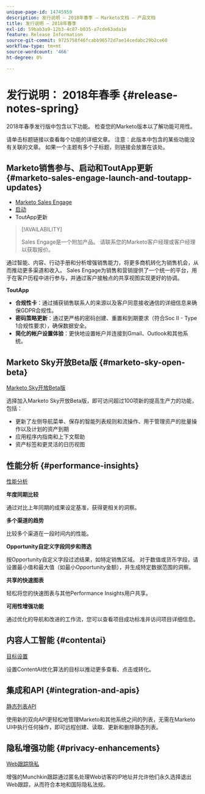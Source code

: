 ```yaml
---
unique-page-id: 14745959
description: 发行说明 — 2018年春季 — Marketo文档 — 产品文档
title: 发行说明 — 2018年春季
exl-id: 59bab3a9-12b3-4c87-b035-a7cde63ada1e
feature: Release Information
source-git-commit: 9725758f46fcabb96572d7ae14cedabc29b2ce60
workflow-type: tm+mt
source-wordcount: '466'
ht-degree: 0%

---
```


# 发行说明： 2018年春季 {#release-notes-spring}

2018年春季发行版中包含以下功能。 检查您的Marketo版本以了解功能可用性。

请单击标题链接以查看每个功能的详细文章。 注意：此版本中包含的某些功能没有关联的文章。 如果一个主题有多个子标题，则链接会放置在该处。

## Marketo销售参与、启动和ToutApp更新 {#marketo-sales-engage-launch-and-toutapp-updates}

* [Marketo Sales Engage](/help/marketo/product-docs/marketo-sales-connect/getting-started/sales-connect-overview.md)
* [启动](/help/marketo/product-docs/marketo-sales-connect/getting-started/sales-connect-overview.md)
* ToutApp更新

>[!AVAILABILITY]
>
>Sales Engage是一个附加产品。 请联系您的Marketo客户经理或客户经理以获取报价。

通过智能、内容、行动手册和分析增强销售能力，将更多商机转化为销售机会，从而推动更多渠道和收入。 Sales Engage为销售和营销提供了一个统一的平台，用于在客户历程中进行参与，并通过客户接触点的共享视图实现更好的协调。

**ToutApp**

* **合规性卡**：通过捕获销售联系人的来源以及客户同意接收通信的详细信息来确保GDPR合规性。
* **密码策略更新**：通过更严格的密码创建、重置和到期要求（符合Soc II - Type 1合规性要求），确保数据安全。
* **简化的帐户设置体验**：更快地设置帐户并连接到Gmail、Outlook和其他系统。

## Marketo Sky开放Beta版 {#marketo-sky-open-beta}

[Marketo Sky开放Beta版](https://help.marketo.com/)

选择加入Marketo Sky开放Beta版，即可访问超过100项新的提高生产力的功能，包括：

* 更新了左侧导航菜单、保存的智能列表规则和流操作、用于管理资产的批量操作以及计划的资产到期
* 应用程序内指南和上下文帮助
* 资产标签和更灵活的日历视图

## 性能分析 {#performance-insights}

[性能分析](/help/marketo/product-docs/reporting/performance-insights/performance-insights-overview.md)

**年度同期比较**

通过对比上年同期的成果设定基准，获得更相关的洞察。

**多个渠道的趋势**

比较多个渠道在一段时间内的性能。

**Opportunity自定义字段同步和筛选**

按Opportunity自定义字段过滤结果，如特定销售区域。 对于数值或货币字段，请设置最小值和最大值（如最小Opportunity金额），并生成特定数据范围的洞察。

**共享的快速图表**

轻松将您的快速图表与其他Performance Insights用户共享。

**可用性增强功能**

通过优化的导航和改进的工作流，您可以查看项目成功标准并访问项目详细信息。

## 内容人工智能 {#contentai}

[目标设置](/help/marketo/product-docs/predictive-content/getting-started/algorithm-goal-settings.md)

设置ContentAI优化算法的目标以推动更多查看、点击或转化。

## 集成和API {#integration-and-apis}

[静态列表API](https://developers.marketo.com/rest-api/assets/static-lists/)

使用新的双向API更轻松地管理Marketo和其他系统之间的列表，无需在Marketo UI中执行任何操作，即可远程创建、读取、更新和删除静态列表。

## 隐私增强功能 {#privacy-enhancements}

[Web跟踪隐私](https://developers.marketo.com/javascript-api/lead-tracking/)

增强的Munchkin跟踪通过匿名处理Web访客的IP地址并允许他们永久选择退出Web跟踪，从而符合本地和国际隐私法规。
